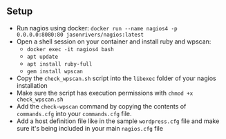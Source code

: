 ## Setup
- Run nagios using docker: `docker run --name nagios4 -p 0.0.0.0:8080:80 jasonrivers/nagios:latest`
- Open a shell session on your container and install ruby and wpscan:
    - `docker exec -it nagios4 bash`
    - `apt update`
    - `apt install ruby-full`
    - `gem install wpscan`
- Copy the `check_wpscan.sh` script into the `libexec` folder of your nagios installation
- Make sure the script has execution permissions with `chmod +x check_wpscan.sh`
- Add the `check-wpscan` command by copying the contents of `commands.cfg` into your `commands.cfg` file.
- Add a host definition file like in the sample `wordpress.cfg` file and make sure it's being included in your main `nagios.cfg` file
